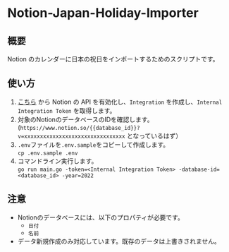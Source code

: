 # Notion-Japan-Holiday-Importer

## 概要

Notion のカレンダーに日本の祝日をインポートするためのスクリプトです。

## 使い方

1. [こちら](https://www.notion.so/my-integrations) から Notion の API を有効化し、`Integration` を作成し、`Internal Integration Token` を取得します。
2. 対象のNotionのデータベースのIDを確認します。(`https://www.notion.so/{{database_id}}?v=xxxxxxxxxxxxxxxxxxxxxxxxxxxxxxxx` となっているはず）
3. `.env`ファイルを`.env.sample`をコピーして作成します。  
  `cp .env.sample .env`
4. コマンドライン実行します。  
   `go run main.go -token=<Internal Integration Token> -database-id=<database_id> -year=2022
  `

## 注意

- Notionのデータベースには、以下のプロパティが必要です。
  - `日付`
  - `名前`
- データ新規作成のみ対応しています。既存のデータは上書きされません。
